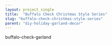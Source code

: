 ```yaml
---
layout: project_single
title:  "Buffalo Check Christmas Style Series"
slug: "buffalo-check-christmas-style-series"
parent: "diy-holiday-garland-decor"
---
```

buffalo-check-garland